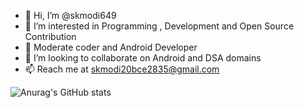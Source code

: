 - 👋 Hi, I’m @skmodi649
- 👀 I’m interested in Programming , Development and Open Source Contribution
- 🌱 Moderate coder and Android Developer
- 💞️ I’m looking to collaborate on Android and DSA domains
- 📫 Reach me at skmodi20bce2835@gmail.com

<!---
skmodi649/skmodi649 is a ✨ special ✨ repository because its `README.md` (this file) appears on your GitHub profile.
You can click the Preview link to take a look at your changes.
--->

![Anurag's GitHub stats](https://github-readme-stats.vercel.app/api?username=skmodi649&show_icons=true&theme=dracula)


